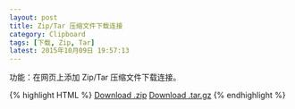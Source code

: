 ```yaml
---
layout: post
title: Zip/Tar 压缩文件下载连接
category: Clipboard
tags: [下载, Zip, Tar]
latest: 2015年10月09日 19:57:13
---
```


功能：在网页上添加 Zip/Tar 压缩文件下载连接。

{% highlight HTML %}
<a href="https://github.com/lamChuanJiang/test/zipball/master" class="btn">Download .zip</a>
<a href="https://github.com/lamChuanJiang/test/tarball/master" class="btn">Download .tar.gz</a>
{% endhighlight %}

